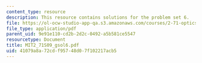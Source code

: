 ```yaml
---
content_type: resource
description: This resource contains solutions for the problem set 6.
file: https://ol-ocw-studio-app-qa.s3.amazonaws.com/courses/2-71-optics-spring-2009/41079a8a72cdf95748d07f102217acb5_MIT2_71S09_gsol6.pdf
file_type: application/pdf
parent_uid: 9e91e110-cd2b-2d2c-0492-a5b581ce5547
resourcetype: Document
title: MIT2_71S09_gsol6.pdf
uid: 41079a8a-72cd-f957-48d0-7f102217acb5
---
```

